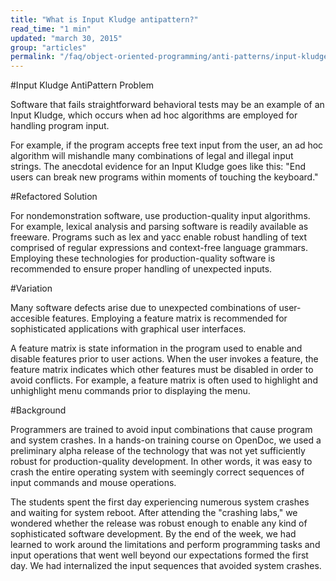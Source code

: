 ```yaml
---
title: "What is Input Kludge antipattern?"
read_time: "1 min"
updated: "march 30, 2015"
group: "articles"
permalink: "/faq/object-oriented-programming/anti-patterns/input-kludge/"
---
```


#Input Kludge
AntiPattern Problem

Software that fails straightforward behavioral tests may be an example of an Input Kludge, which occurs when ad hoc algorithms are employed for handling program input.

For example, if the program accepts free text input from the user, an ad hoc algorithm will mishandle many combinations of legal and illegal input strings. The anecdotal evidence for an Input Kludge goes like this: "End users can break new programs within moments of touching the keyboard."

#Refactored Solution

For nondemonstration software, use production-quality input algorithms. For example, lexical analysis and parsing software is readily available as freeware. Programs such as lex and yacc enable robust handling of text comprised of regular expressions and context-free language grammars. Employing these technologies for production-quality software is recommended to ensure proper handling of unexpected inputs.

#Variation

Many software defects arise due to unexpected combinations of user-accesible features. Employing a feature matrix is recommended for sophisticated applications with graphical user interfaces.

A feature matrix is state information in the program used to enable and disable features prior to user actions. When the user invokes a feature, the feature matrix indicates which other features must be disabled in order to avoid conflicts. For example, a feature matrix is often used to highlight and unhighlight menu commands prior to displaying the menu.

#Background

Programmers are trained to avoid input combinations that cause program and system crashes. In a hands-on training course on OpenDoc, we used a preliminary alpha release of the technology that was not yet sufficiently robust for production-quality development. In other words, it was easy to crash the entire operating system with seemingly correct sequences of input commands and mouse operations.

The students spent the first day experiencing numerous system crashes and waiting for system reboot. After attending the "crashing labs," we wondered whether the release was robust enough to enable any kind of sophisticated software development. By the end of the week, we had learned to work around the limitations and perform programming tasks and input operations that went well beyond our expectations formed the first day. We had internalized the input sequences that avoided system crashes.


